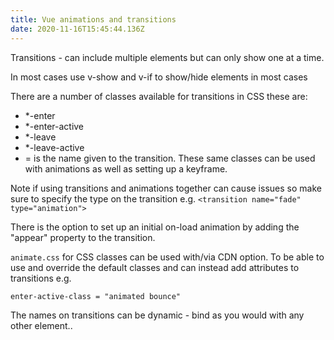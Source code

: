 ```yaml
---
title: Vue animations and transitions
date: 2020-11-16T15:45:44.136Z
---
```

Transitions - can include multiple elements but can only show one at a time.

In most cases use v-show and v-if to show/hide elements in most cases

There are a number of classes available for transitions in CSS these are:

* \*-enter
* \*-enter-active
* \*-leave
* \*-leave-active
* \= is the name given to the transition. These same classes can be used with animations as well as setting up a keyframe.

Note if using transitions and animations together can cause issues so make sure to specify the type on the transition e.g. `<transition name="fade" type="animation">`

There is the option to set up an initial on-load animation by adding the "appear" property to the transition.

`animate.css` for CSS classes can be used with/via CDN option. To be able to use and override the default classes and can instead add attributes to transitions e.g.
```
enter-active-class = "animated bounce"
```

The names on transitions can be dynamic - bind as you would with any other element..